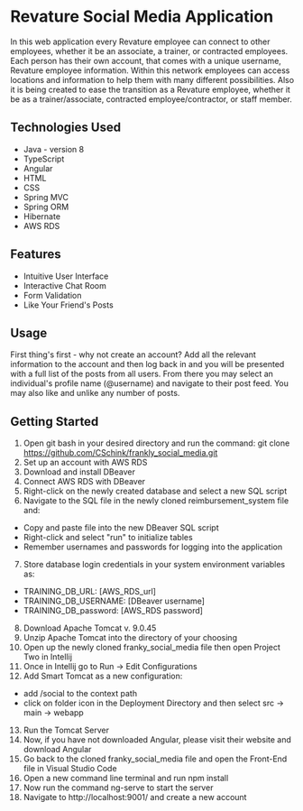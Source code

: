 # Revature Social Media Application

In this web application every Revature employee can connect to other employees, whether it be an associate, a trainer, or contracted employees. Each person has their own account, that comes with a unique username, Revature employee information. Within this network employees can access locations and information to help them with many different possibilities. Also it is being created to ease the transition as a Revature employee, whether it be as a trainer/associate, contracted employee/contractor, or staff member.

## Technologies Used

* Java - version 8
* TypeScript
* Angular
* HTML
* CSS
* Spring MVC
* Spring ORM
* Hibernate
* AWS RDS

## Features

* Intuitive User Interface
* Interactive Chat Room
* Form Validation
* Like Your Friend's Posts

## Usage

First thing's first - why not create an account? Add all the relevant information to the account and then log back in and you will be presented with a full list of the posts from all users. From there you may select an individual's profile name (@username) and navigate to their post feed.  You may also like and unlike any number of posts.

## Getting Started

1. Open git bash in your desired directory and run the command: git clone https://github.com/CSchink/frankly_social_media.git
2. Set up an account with AWS RDS
3. Download and install DBeaver
4. Connect AWS RDS with DBeaver
5. Right-click on the newly created database and select a new SQL script
6. Navigate to the SQL file in the newly cloned reimbursement_system file and:
* Copy and paste file into the new DBeaver SQL script
* Right-click and select "run" to initialize tables
* Remember usernames and passwords for logging into the application
7. Store database login credentials in your system environment variables as:
* TRAINING_DB_URL: [AWS_RDS_url]
* TRAINING_DB_USERNAME: [DBeaver username]
* TRAINING_DB_password: [AWS_RDS password]
8. Download Apache Tomcat v. 9.0.45
9. Unzip Apache Tomcat into the directory of your choosing
10. Open up the newly cloned franky_social_media file then open Project Two in Intellij
11. Once in Intellij go to Run -> Edit Configurations
12. Add Smart Tomcat as a new configuration:
* add /social to the context path
* click on folder icon in the Deployment Directory and then select src -> main -> webapp
13. Run the Tomcat Server
14. Now, if you have not downloaded Angular, please visit their website and download Angular
15. Go back to the cloned franky_social_media file and open the Front-End file in Visual Studio Code
16. Open a new command line terminal and run npm install
17. Now run the command ng-serve to start the server
18. Navigate to http://localhost:9001/ and create a new account
